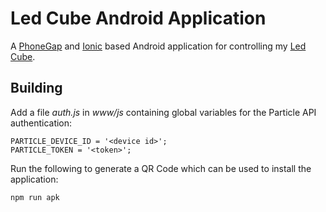 # Led Cube Android Application

A [PhoneGap](http://phonegap.com/) and [Ionic](http://ionicframework.com/) based Android application for controlling my [Led Cube](https://github.com/chrisb2/led-cube).

## Building

Add a file _auth.js_ in _www/js_ containing global variables for the Particle API authentication:

```
PARTICLE_DEVICE_ID = '<device id>';
PARTICLE_TOKEN = '<token>';
```

Run the following to generate a QR Code which can be used to install the application:

`npm run apk`
